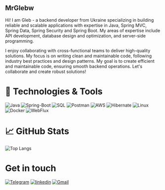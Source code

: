 ## MrGlebw

Hi! I am Gleb - a  backend developer from Ukraine specializing in building reliable and scalable applications with expertise in Java, Spring MVC, Spring Data, Spring Security and Spring Boot.  My areas of expertise include API development, database design and optimization, and server-side programming. 

I enjoy collaborating with cross-functional teams to deliver high-quality solutions. My focus is on writing clean and maintainable code, following industry best practices and design patterns. My goal is to create efficient and maintainable code, ensuring smooth backend operations. Let's collaborate and create robust solutions!

# 🔧 Technologies & Tools
![Java](https://img.shields.io/badge/-java-090909?style=for-the-badge&logo=Java)
![Spring-Boot](https://img.shields.io/badge/-Spring%20Boot-090909?style=for-the-badge&logo=Spring-Boot)
![SQL](https://img.shields.io/badge/-SQL-090909?style=for-the-badge&logo=Postgresql)
![Postman](https://img.shields.io/badge/-Postman-090909?style=for-the-badge&logo=Postman)
![AWS](https://img.shields.io/badge/-AWS-090909?style=for-the-badge&logo=amazon)
![Hibernate](https://img.shields.io/badge/-Hibernate-090909?style=for-the-badge&logo=Hibernate)
![Linux](https://img.shields.io/badge/-Linux-090909?style=for-the-badge&logo=linux)
![Docker](https://img.shields.io/badge/-Docker-090909?style=for-the-badge&logo=docker)
![WebFlux](https://img.shields.io/badge/-WebFlux-090909?style=for-the-badge&logo=WebFlux)
# 📈 GitHub Stats
![Top Langs](https://github-readme-stats.vercel.app/api/top-langs/?username=MrGlebw&layout=compact&theme=github_dark&hide_title=true)
# Get in touch
[![Telegram](https://img.shields.io/badge/-Telegram-090909?style=for-the-badge&logo=telegram)](https://t.me/mrgleb988)
[![linkedin](https://img.shields.io/badge/-linkedin-090909?style=for-the-badge&logo=linkedin&logoColor=blue)](https://www.linkedin.com/in/gleb-shcherbyna-787223280/)
[![Gmail](https://img.shields.io/badge/-Gmail-090909?style=for-the-badge&logo=gmail)](https://mailhide.io/e/5xHsS6h7)
